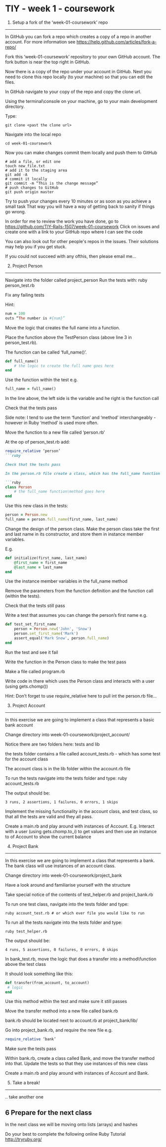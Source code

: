 TIY - week 1 - coursework
==============

1. Setup a fork of the ‘week-01-coursework’ repo 
--------------

In GitHub you can fork a repo which creates a copy of a repo in another account. For more information 
see https://help.github.com/articles/fork-a-repo/

Fork this ‘week-01-coursework’ repository to your own GitHub account. The fork button is near the top right in GitHub.

Now there is a copy of the repo under your account in GitHub. Next you need to clone this repo locally (to your machine) so that you can edit the files.

In GitHub navigate to your copy of the repo and copy the clone url.

Using the terminal\console on your machine, go to your main development directory.

Type:

```git clone <past the clone url>```

Navigate into the local repo

```cd week-01-coursework```

Now you can make changes commit them locally and push them to GitHub

```
# add a file, or edit one
touch new_file.txt
# add it to the staging area
git add -A
# commit it locally 
git commit -m “This is the change message”
# push changes to GitHub
git push origin master
```

Try to push your changes every 10 minutes or as soon as you achieve a small task
That way you will have a way of getting back to sanity if things go wrong.

In order for me to review the work you have done, go to https://github.com/TIY-Rails-1507/week-01-coursework 
Click on issues and create one with a link to your GitHub repo where I can see the code

You can also look out for other people's repos in the issues.
Their solutions may help you if you get stuck.

If you could not succeed with any ofthis, then please email me...


2. Project Person
--------------
Navigate into the folder called project_person
Run the tests with: ruby person_test.rb

Fix any failing tests

Hint:
```ruby
num = 100
outs “The number is #{num}”
```

Move the logic that creates the full name into a function.

Place the function above the TestPerson class (above line 3 in person_test.rb). 

The function can be called ‘full_name()’.

```ruby
def full_name()
	# the logic to create the full name goes here
end
```

Use the function within the test e.g.
```ruby
full_name = full_name()
```
In the line above, the left side is the variable and he right is the function call

Check that the tests pass

Side note: I tend to use the term ‘function’ and ‘method’ interchangeably - however in Ruby ‘method’ is used more often.

Move the function to a new file called ‘person.rb’

At the op of person_test.rb add: 
```ruby
require_relative ‘person’
```ruby

Check that the tests pass

In the person.rb file create a class, which has the full_name function inside

```ruby
class Person
	# the full_name function\method goes here
end
```


Use this new class in the tests:
```ruby
person = Person.new
full_name = person.full_name(first_name, last_name)
```

Change the design of the person class. Make the person class take the first and last name in its constructor, and store them in instance member variables.

E.g.

```ruby
def initialize(first_name, last_name)
	@first_name = first_name
	@last_name = last_name
end
```

Use the instance member variables in the full_name method

Remove the parameters from the function definition and the function call (within the tests).

Check that the tests still pass

Write a test that assumes you can change the person’s first name
e.g.

```ruby
def test_set_first_name
	person = Person.new('John', 'Snow')
	person.set_first_name('Mark')  
	assert_equal('Mark Snow', person.full_name)    
end
```

Run the test and see it fail

Write the function in the Person class to make the test pass

Make a file called program.rb

Write code in there which uses the Person class and interacts with a user (using gets.chomp())

Hint: Don’t forget to use require_relative here to pull int the person.rb file...
 

3. Project Account
--------------
In this exercise we are going to implement a class that represents a basic bank account 

Change directory into week-01-coursework/project_account/

Notice there are two folders here: tests and lib

the tests folder contains a file called account_tests.rb - which has some test for the account class

The account class is in the lib folder within the account.rb file

To run the tests navigate into the tests folder and type:
ruby account_tests.rb

The output should be:

```
3 runs, 2 assertions, 1 failures, 0 errors, 1 skips
```

Implement the missing functionality in the account class, and test class, so that all the tests are valid and they all pass.


Create a main.rb and play around with instances of Account. E.g. Interact with a user (using gets.chomp.to_i) to get values and then use an instance to of Account to show the current balance


4. Project Bank
--------------
In this exercise we are going to implement a class that represents a bank. The bank class will use instances of an account class.

Change directory into week-01-coursework/project_bank

Have a look around and familiarise yourself with the structure

Take special notice of the contents of test_helper.rb and project_bank.rb


To run one test class, navigate into the tests folder and type:
```
ruby account_test.rb # or which ever file you would like to run
```

To run all the tests navigate into the tests folder and type:
```
ruby test_helper.rb
```

The output should be:

```
4 runs, 5 assertions, 0 failures, 0 errors, 0 skips
```

In bank_test.rb, move the logic that does a transfer into a method\function above the test class

It should look something like this: 
```ruby
def transfer(from_account, to_account)
 # logic
end
```

Use this method within the test and make sure it still passes

Move the transfer method into a new file called bank.rb

bank.rb should be located next to account.rb at project_bank/lib/


Go into project_bank.rb, and require the new file e.g.
```ruby
require_relative ‘bank’
```

Make sure the tests pass

Within bank.rb, create a class called Bank, and move the transfer method into that.
Update the tests so that they use instances of this new class

Create a main.rb and play around with instances of Account and Bank.

5. Take a break! 
--------------
.. take another one


6 Prepare for the next class
--------------

In the next class we will be moving onto lists (arrays) and hashes

Do your best to complete the following online Ruby Tutorial
http://tryruby.org/
